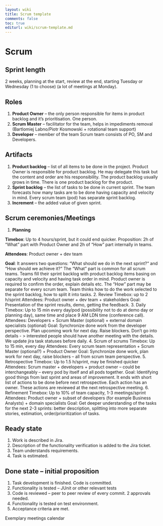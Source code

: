 ```yaml
---
layout: wiki
title: Scrum template
comments: false
toc: true
editurl: wiki/scrum-template.md
---
```


# Scrum
## Sprint length
2 weeks, planning at the start, review at the end, starting Tuesday or Wednesday (1 to choose) (a lot of meetings at Monday).

## Roles
1.	**Product Owner** – the only person responsible for items in product backlog and it’s prioritisation. One person. 
2.	**Scrum Master** – facilitator for the team, helps in impediments removal (Bartlomiej Labno/Piotr Kosmowski + rotational team support)
3.	**Developer** – member of the team
Scrum team consists of PO, SM and Developers.

## Artifacts
1.	**Product backlog** – list of all items to be done in the project. Product Owner is responsible for product backlog. He may delegate this task but the content and order are his responsibility. The product backlog usually grows in time. There is one product backlog for the product.
2.	**Sprint backlog** – the list of tasks to be done in current sprint. The team forecasts how many tasks are to be done having capacity and velocity in mind. Every scrum team (pod) has separate sprint backlog. 
3.	**Increment** – the added value of given sprint.

## Scrum ceremonies/Meetings
1.	**Planning**

   **Timebox**: Up to 4 hours/sprint, but it could end quicker. Proposition: 2h of “What” part with Product Owner and 2h of “How” part internally in teams. 
   
   **Attendees**: Product owner + dev team 
   
   **Goal**: It answers two questions: “What should we do in the next sprint?“ and “How should we achieve it?” 
The “What” part is common for all scrum teams. Teams fill their sprint backlog with product backlog items basing on capacity and velocity and having task order in mind. Product owner is required to confirm the order, explain details etc.
The “How” part may be separate for every scrum team. Team thinks how to do the work selected to the sprint backlog, how to split it into tasks.
2.	Review 
Timebox: up to 2 h/sprint
Attendees: Product owner + dev team + stakeholders
Goal: Presentation of the sprint results, demo, getting the feedback.
3.	Daily
Timebox: Up to 15 min every day/pod (possibility not to do at demo day or planning day), same time and place 9 AM LDN time (conference call).
Attendees: Developers + Scrum Master (optional) + external domain specialists (optional)
Goal: Synchronize done work from the developer perspective. Plan upcoming work for next day. Raise blockers. Don’t go into details - > interested people should have another meeting with the details. We update jira task statuses before daily.
4.	Scrum of scrums
Timebox: Up to 15 min, every day
Attendees: Every scrum team representation + Scrum Master (optional?) + Product Owner
Goal: Synchronize done work, plan work for next day, raise blockers – all from scrum team perspective.
5.	Retrospective
Timebox: Up to 1.5 h/sprint, may be finished quicker
Attendees: Scrum master + developers + product owner – could be interchangeably – every pod by itself and all pods together.
Goal: Identifying good things from last sprint and areas of improvement. It ends with short list of actions to be done before next retrospective. Each action has an owner. These actions are reviewed at the next retrospective meeting.
6.	Refinement
Timebox: Up to 10% of team capacity, 1-3 meetings/sprint
Attendees: Product owner + subset of developers (for example Business Analysts) + domain specialists
Goal: Get deeper understanding of the tasks for the next 2-3 sprints: better description, splitting into more separate stories, estimation, order/prioritization of tasks. 

## Ready state
1.	Work is described in Jira.
2.	Description of the functionality verification is added to the Jira ticket.
3.	Team understands requirements.
4.	Task is estimated.

## Done state – initial proposition
1.	Task development is finished. Code is committed.
2.	Functionality is tested – JUnit or other relevant tests
3.	Code is reviewed – peer to peer review of every commit. 2 approvals needed.
4.	Functionality is tested on test environment.
5.	Acceptance criteria are met.

Exemplary meetings calendar 
 
 

